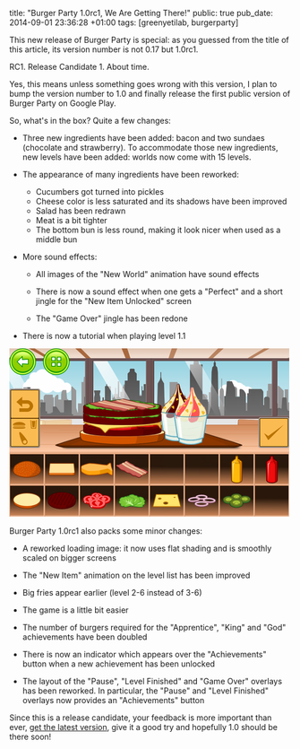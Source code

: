 title: "Burger Party 1.0rc1, We Are Getting There!"
public: true
pub_date: 2014-09-01 23:36:28 +01:00
tags: [greenyetilab, burgerparty]


This new release of Burger Party is special: as you guessed from the title of this article, its version number is not 0.17 but 1.0rc1.

RC1. Release Candidate 1. About time.

Yes, this means unless something goes wrong with this version, I plan to bump the version number to 1.0 and finally release the first public version of Burger Party on Google Play.

So, what's in the box? Quite a few changes:

- Three new ingredients have been added: bacon and two sundaes (chocolate and strawberry). To accommodate those new ingredients, new levels have been added: worlds now come with 15 levels.

- The appearance of many ingredients have been reworked:
    - Cucumbers got turned into pickles
    - Cheese color is less saturated and its shadows have been improved
    - Salad has been redrawn
    - Meat is a bit tighter
    - The bottom bun is less round, making it look nicer when used as a middle bun

- More sound effects:
  - All images of the "New World" animation have sound effects

  - There is now a sound effect when one gets a "Perfect" and a short jingle for the "New Item Unlocked" screen

  - The "Game Over" jingle has been redone

- There is now a tutorial when playing level 1.1

[![New Ingredients](thumb-new-ingredients.png)](new-ingredients.png)

Burger Party 1.0rc1 also packs some minor changes:

- A reworked loading image: it now uses flat shading and is smoothly scaled on
  bigger screens

- The "New Item" animation on the level list has been improved

- Big fries appear earlier (level 2-6 instead of 3-6)

- The game is a little bit easier

- The number of burgers required for the "Apprentice", "King" and "God" achievements have been doubled

- There is now an indicator which appears over the "Achievements" button when a new achievement has been unlocked

- The layout of the "Pause", "Level Finished" and "Game Over" overlays has been reworked. In particular, the "Pause" and "Level Finished" overlays now provides an "Achievements" button

Since this is a release candidate, your feedback is more important than ever, [get the latest version](/projects/burgerparty/#get-it), give it a good try and hopefully 1.0 should be there soon!
